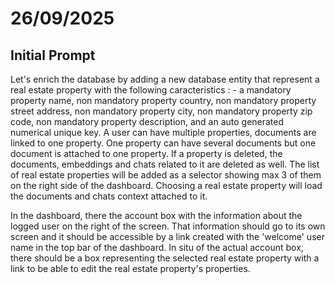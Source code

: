 # 26/09/2025

## Initial Prompt

Let's enrich the database by adding a new database entity that represent a real estate property with the following caracteristics : - a mandatory property name, non mandatory property country, non mandatory property street address, non mandatory property city, non mandatory property zip code, non mandatory property description, and an auto generated numerical unique key. A user can have multiple properties, documents are linked to one property. One property can have several documents but one document is attached to one property. If a property is deleted, the documents, embeddings and chats related to it are deleted as well. The list of real estate properties will be added as a selector showing max 3 of them on the right side of the dashboard. Choosing a real estate property will load the documents and chats context attached to it.

In the dashboard, there the account box with the information about the logged user on the right of the screen. That information should go to its own screen and it should be accessible by a link created with the 'welcome' user name in the top bar of the dashboard. In situ of the actual account box, there should be a box representing the selected real estate property with a link to be able to edit the real estate property's properties.
